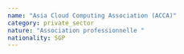 ```yaml
---
name: "Asia Cloud Computing Association (ACCA)"
category: private_sector
nature: "Association professionnelle "
nationality: SGP
---
```

    